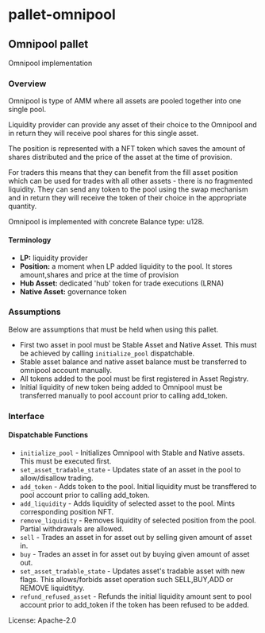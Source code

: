 # pallet-omnipool

## Omnipool pallet

Omnipool implementation

### Overview

Omnipool is type of AMM where all assets are pooled together into one single pool.

Liquidity provider can provide any asset of their choice to the Omnipool and in return
they will receive pool shares for this single asset.

The position is represented with a NFT token which saves the amount of shares distributed
and the price of the asset at the time of provision.

For traders this means that they can benefit from the fill asset position
which can be used for trades with all other assets - there is no fragmented liquidity.
They can send any token to the pool using the swap mechanism
and in return they will receive the token of their choice in the appropriate quantity.

Omnipool is implemented with concrete Balance type: u128.

#### Terminology

* **LP:**  liquidity provider
* **Position:**  a moment when LP added liquidity to the pool. It stores amount,shares and price at the time
 of provision
* **Hub Asset:** dedicated 'hub' token for trade executions (LRNA)
* **Native Asset:** governance token

### Assumptions

Below are assumptions that must be held when using this pallet.

* First two asset in pool must be Stable Asset and Native Asset. This must be achieved by calling
  `initialize_pool` dispatchable.
* Stable asset balance and native asset balance must be transferred to omnipool account manually.
* All tokens added to the pool must be first registered in Asset Registry.
* Initial liquidity of new token being added to Omnipool must be transferred manually to pool account prior to calling add_token.

### Interface

#### Dispatchable Functions

* `initialize_pool` - Initializes Omnipool with Stable and Native assets. This must be executed first.
* `set_asset_tradable_state` - Updates state of an asset in the pool to allow/disallow trading.
* `add_token` - Adds token to the pool. Initial liquidity must be transffered to pool account prior to calling add_token.
* `add_liquidity` - Adds liquidity of selected asset to the pool. Mints corresponding position NFT.
* `remove_liquidity` - Removes liquidity of selected position from the pool. Partial withdrawals are allowed.
* `sell` - Trades an asset in for asset out by selling given amount of asset in.
* `buy` - Trades an asset in for asset out by buying given amount of asset out.
* `set_asset_tradable_state` - Updates asset's tradable asset with new flags. This allows/forbids asset operation such SELL,BUY,ADD or  REMOVE liquidtityy.
* `refund_refused_asset` - Refunds the initial liquidity amount sent to pool account prior to add_token if the token has been refused to be added.

License: Apache-2.0
